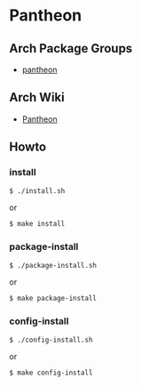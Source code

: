 
# Pantheon


## Arch Package Groups

* [pantheon](https://archlinux.org/groups/x86_64/pantheon/)


## Arch Wiki

* [Pantheon](https://wiki.archlinux.org/title/Pantheon)


## Howto


### install

``` sh
$ ./install.sh
```

or

``` sh
$ make install
```


### package-install

``` sh
$ ./package-install.sh
```

or

``` sh
$ make package-install
```


### config-install

``` sh
$ ./config-install.sh
```

or

``` sh
$ make config-install
```
